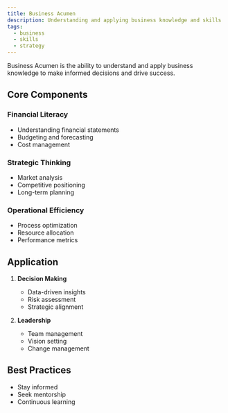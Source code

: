 ```yaml
---
title: Business Acumen
description: Understanding and applying business knowledge and skills
tags:
  - business
  - skills
  - strategy
---
```


Business Acumen is the ability to understand and apply business knowledge to make informed decisions and drive success.

## Core Components

### Financial Literacy

- Understanding financial statements
- Budgeting and forecasting
- Cost management

### Strategic Thinking

- Market analysis
- Competitive positioning
- Long-term planning

### Operational Efficiency

- Process optimization
- Resource allocation
- Performance metrics

## Application

1. **Decision Making**

   - Data-driven insights
   - Risk assessment
   - Strategic alignment

2. **Leadership**
   - Team management
   - Vision setting
   - Change management

## Best Practices

- Stay informed
- Seek mentorship
- Continuous learning
